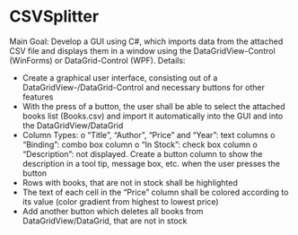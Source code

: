 # CSVSplitter
Main Goal: Develop a GUI using C#, which imports data from the attached CSV file and displays them in a window using the DataGridView-Control (WinForms) or DataGrid-Control (WPF).
Details:
- Create a graphical user interface, consisting out of a DataGridView-/DataGrid-Control and necessary buttons for other features
- With the press of a button, the user shall be able to select the attached books list (Books.csv) and import it automatically into the GUI and into the DataGridView/DataGrid
- Column Types:
o “Title”, “Author”, “Price” and “Year”: text columns
o “Binding”: combo box column
o “In Stock”: check box column
o “Description”: not displayed. Create a button column to show the description in a tool tip, message box, etc. when the user presses the button
- Rows with books, that are not in stock shall be highlighted
- The text of each cell in the “Price” column shall be colored according to its value (color gradient from highest to lowest price)
- Add another button which deletes all books from DataGridView/DataGrid, that are not in stock
